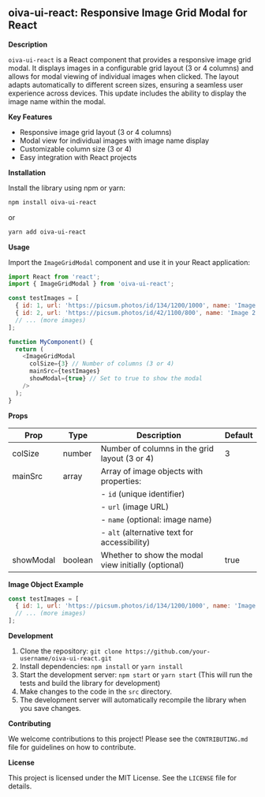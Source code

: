 
## oiva-ui-react: Responsive Image Grid Modal for React

**Description**

`oiva-ui-react` is a React component that provides a responsive image grid modal. It displays images in a configurable grid layout (3 or 4 columns) and allows for modal viewing of individual images when clicked. The layout adapts automatically to different screen sizes, ensuring a seamless user experience across devices. This update includes the ability to display the image name within the modal.

**Key Features**

- Responsive image grid layout (3 or 4 columns)
- Modal view for individual images with image name display
- Customizable column size (3 or 4)
- Easy integration with React projects

**Installation**

Install the library using npm or yarn:

```bash
npm install oiva-ui-react
```

or

```bash
yarn add oiva-ui-react
```

**Usage**

Import the `ImageGridModal` component and use it in your React application:

```javascript
import React from 'react';
import { ImageGridModal } from 'oiva-ui-react';

const testImages = [
  { id: 1, url: 'https://picsum.photos/id/134/1200/1000', name: 'Image 1', alt: 'Image 1 description' },
  { id: 2, url: 'https://picsum.photos/id/42/1100/800', name: 'Image 2', alt: 'Image 2 description' },
  // ... (more images)
];

function MyComponent() {
  return (
    <ImageGridModal
      colSize={3} // Number of columns (3 or 4)
      mainSrc={testImages}
      showModal={true} // Set to true to show the modal
    />
  );
}
```

**Props**

| Prop            | Type      | Description                                        | Default |
|-----------------|-----------|-----------------------------------------------------|---------|
| colSize          | number     | Number of columns in the grid layout (3 or 4)         | 3      |
| mainSrc          | array      | Array of image objects with properties:               |         |
|                  |           | - `id` (unique identifier)                          |         |
|                  |           | - `url` (image URL)                                 |         |
|                  |           | - `name` (optional: image name)                     |         |
|                  |           | - `alt` (alternative text for accessibility)         |         |
| showModal        | boolean   | Whether to show the modal view initially (optional) | true    |

**Image Object Example**

```javascript
const testImages = [
  { id: 1, url: 'https://picsum.photos/id/134/1200/1000', name: 'Image 1', alt: 'Image 1 description' },
  // ... (more images)
];
```

**Development**

1. Clone the repository: `git clone https://github.com/your-username/oiva-ui-react.git`
2. Install dependencies: `npm install` or `yarn install`
3. Start the development server: `npm start` or `yarn start` (This will run the tests and build the library for development)
4. Make changes to the code in the `src` directory.
5. The development server will automatically recompile the library when you save changes.

**Contributing**

We welcome contributions to this project! Please see the `CONTRIBUTING.md` file for guidelines on how to contribute.

**License**

This project is licensed under the MIT License. See the `LICENSE` file for details.
